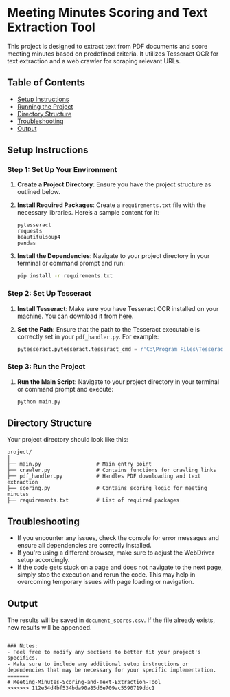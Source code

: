 # Meeting Minutes Scoring and Text Extraction Tool

This project is designed to extract text from PDF documents and score meeting minutes based on predefined criteria. It utilizes Tesseract OCR for text extraction and a web crawler for scraping relevant URLs.

## Table of Contents
- [Setup Instructions](#setup-instructions)
- [Running the Project](#running-the-project)
- [Directory Structure](#directory-structure)
- [Troubleshooting](#troubleshooting)
- [Output](#output)

## Setup Instructions

### Step 1: Set Up Your Environment

1. **Create a Project Directory**: Ensure you have the project structure as outlined below.

2. **Install Required Packages**: Create a `requirements.txt` file with the necessary libraries. Here’s a sample content for it:
   ```
   pytesseract
   requests
   beautifulsoup4
   pandas
   ```

3. **Install the Dependencies**: Navigate to your project directory in your terminal or command prompt and run:
   ```bash
   pip install -r requirements.txt
   ```

### Step 2: Set Up Tesseract

1. **Install Tesseract**: Make sure you have Tesseract OCR installed on your machine. You can download it from [here](https://github.com/tesseract-ocr/tesseract).

2. **Set the Path**: Ensure that the path to the Tesseract executable is correctly set in your `pdf_handler.py`. For example:
   ```python
   pytesseract.pytesseract.tesseract_cmd = r'C:\Program Files\Tesseract-OCR\tesseract.exe'  # Adjust this path as necessary
   ```

### Step 3: Run the Project

1. **Run the Main Script**: Navigate to your project directory in your terminal or command prompt and execute:
   ```bash
   python main.py
   ```

## Directory Structure

Your project directory should look like this:

```
project/
│
├── main.py                  # Main entry point
├── crawler.py               # Contains functions for crawling links
├── pdf_handler.py           # Handles PDF downloading and text extraction
├── scoring.py               # Contains scoring logic for meeting minutes
├── requirements.txt         # List of required packages
```

## Troubleshooting

- If you encounter any issues, check the console for error messages and ensure all dependencies are correctly installed.
- If you're using a different browser, make sure to adjust the WebDriver setup accordingly.
- If the code gets stuck on a page and does not navigate to the next page, simply stop the execution and rerun the code. This may help in overcoming temporary issues with page loading or navigation.

## Output

The results will be saved in `document_scores.csv`. If the file already exists, new results will be appended.
```

### Notes:
- Feel free to modify any sections to better fit your project's specifics.
- Make sure to include any additional setup instructions or dependencies that may be necessary for your specific implementation.
=======
# Meeting-Minutes-Scoring-and-Text-Extraction-Tool
>>>>>>> 112e54d4bf534bda90a85d6e709ac5590719ddc1
